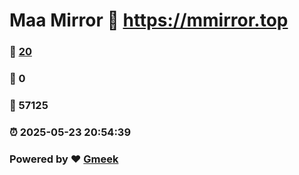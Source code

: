 # Maa Mirror :link: https://mmirror.top 
### :page_facing_up: [20](https://mmirror.top/tag.html) 
### :speech_balloon: 0 
### :hibiscus: 57125 
### :alarm_clock: 2025-05-23 20:54:39 
### Powered by :heart: [Gmeek](https://github.com/Meekdai/Gmeek)
